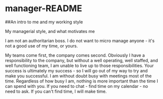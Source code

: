 # manager-README
##An intro to me and my working style

My managerial style, and what motivates me

I am not an authoritarian boss. I do not want to micro manage anyone - it's not a good use of my time, or yours.

My teams come first, the company comes second. Obviously I have a responsibility to the company, but without a well operating, well staffed, and well functioning team, I am unable to live up to those responsibilities. Your success is ultimately my success - so I will go out of my way to try and
make you successful.
I am without doubt busy with meetings most of the time. Regardless of how busy I am, nothing is more important than the time I can spend with
you. If you need to chat - find time on my calendar - no need to ask. If you can't find time, I will make time.
